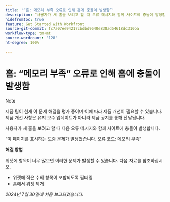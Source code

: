 ```yaml
---
title: '“홈: 메모리 부족 오류로 인해 홈에 충돌이 발생함”'
description: “사용자가 새 홈을 보려고 할 때 오류 메시지와 함께 사이트에 충돌이 발생합니다. 해결 방법을 사용할 수 있습니다.”
hidefromtoc: true
feature: Get Started with Workfront
source-git-commit: fc7a07ee94217cbdbd9640e838ad54618dc310ba
workflow-type: tm+mt
source-wordcount: '128'
ht-degree: 100%

---
```



# 홈: “메모리 부족” 오류로 인해 홈에 충돌이 발생함

>[!NOTE]
>
>제품 팀이 현재 이 문제 해결을 평가 중이며 이에 따라 제품 개선이 필요할 수 있습니다. 제품 개선 사항은 유지 보수 업데이트가 아니라 제품 공지를 통해 전달됩니다.

사용자가 새 홈을 보려고 할 때 다음 오류 메시지와 함께 사이트에 충돌이 발생합니다.

“이 페이지를 표시하는 도중 문제가 발생했습니다. 오류 코드: 메모리 부족”

**해결 방법**

위젯에 항목이 너무 많으면 이러한 문제가 발생할 수 있습니다. 다음 자료를 참조하십시오.

* 위젯에 적은 수의 항목이 포함되도록 필터링
* 홈에서 위젯 제거

_2024년 7월 30일에 처음 보고되었습니다._
